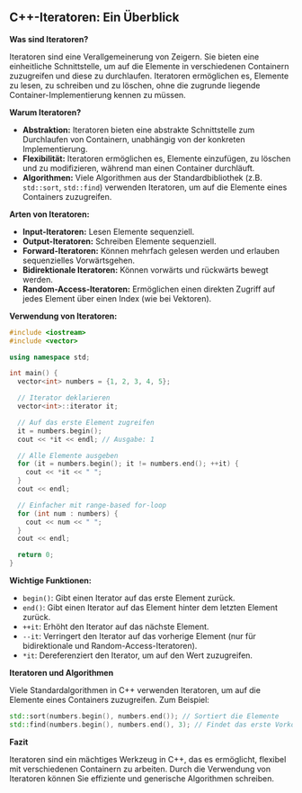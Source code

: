 ## C++-Iteratoren: Ein Überblick

**Was sind Iteratoren?**

Iteratoren sind eine Verallgemeinerung von Zeigern. Sie bieten eine einheitliche Schnittstelle, um auf die Elemente in verschiedenen Containern zuzugreifen und diese zu durchlaufen. Iteratoren ermöglichen es, Elemente zu lesen, zu schreiben und zu löschen, ohne die zugrunde liegende Container-Implementierung kennen zu müssen.

**Warum Iteratoren?**

* **Abstraktion:** Iteratoren bieten eine abstrakte Schnittstelle zum Durchlaufen von Containern, unabhängig von der konkreten Implementierung.
* **Flexibilität:** Iteratoren ermöglichen es, Elemente einzufügen, zu löschen und zu modifizieren, während man einen Container durchläuft.
* **Algorithmen:** Viele Algorithmen aus der Standardbibliothek (z.B. `std::sort`, `std::find`) verwenden Iteratoren, um auf die Elemente eines Containers zuzugreifen.

**Arten von Iteratoren:**

* **Input-Iteratoren:** Lesen Elemente sequenziell.
* **Output-Iteratoren:** Schreiben Elemente sequenziell.
* **Forward-Iteratoren:** Können mehrfach gelesen werden und erlauben sequenzielles Vorwärtsgehen.
* **Bidirektionale Iteratoren:** Können vorwärts und rückwärts bewegt werden.
* **Random-Access-Iteratoren:** Ermöglichen einen direkten Zugriff auf jedes Element über einen Index (wie bei Vektoren).

**Verwendung von Iteratoren:**

```c++
#include <iostream>
#include <vector>

using namespace std;

int main() {
  vector<int> numbers = {1, 2, 3, 4, 5};

  // Iterator deklarieren
  vector<int>::iterator it;

  // Auf das erste Element zugreifen
  it = numbers.begin();
  cout << *it << endl; // Ausgabe: 1

  // Alle Elemente ausgeben
  for (it = numbers.begin(); it != numbers.end(); ++it) {
    cout << *it << " ";
  }
  cout << endl;

  // Einfacher mit range-based for-loop
  for (int num : numbers) {
    cout << num << " ";
  }
  cout << endl;

  return 0;
}
```

**Wichtige Funktionen:**

* `begin()`: Gibt einen Iterator auf das erste Element zurück.
* `end()`: Gibt einen Iterator auf das Element hinter dem letzten Element zurück.
* `++it`: Erhöht den Iterator auf das nächste Element.
* `--it`: Verringert den Iterator auf das vorherige Element (nur für bidirektionale und Random-Access-Iteratoren).
* `*it`: Dereferenziert den Iterator, um auf den Wert zuzugreifen.

**Iteratoren und Algorithmen**

Viele Standardalgorithmen in C++ verwenden Iteratoren, um auf die Elemente eines Containers zuzugreifen. Zum Beispiel:

```c++
std::sort(numbers.begin(), numbers.end()); // Sortiert die Elemente
std::find(numbers.begin(), numbers.end(), 3); // Findet das erste Vorkommen von 3
```

**Fazit**

Iteratoren sind ein mächtiges Werkzeug in C++, das es ermöglicht, flexibel mit verschiedenen Containern zu arbeiten. Durch die Verwendung von Iteratoren können Sie effiziente und generische Algorithmen schreiben.